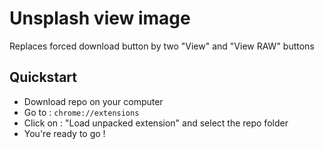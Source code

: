 # Unsplash view image

Replaces forced download button by two "View" and "View RAW" buttons

## Quickstart
- Download repo on your computer
- Go to : `chrome://extensions` 
- Click on : "Load unpacked extension" and select the repo folder
- You're ready to go !



